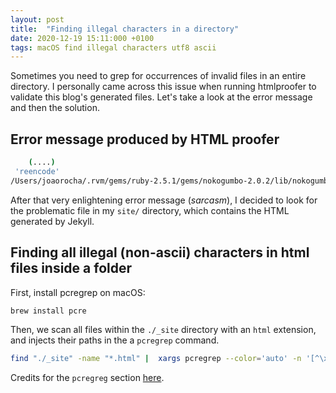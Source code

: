 ```yaml
---
layout: post
title:  "Finding illegal characters in a directory"
date: 2020-12-19 15:11:000 +0100
tags: macOS find illegal characters utf8 ascii
---
```


Sometimes you need to grep for occurrences of invalid files in an entire directory. I personally came across this issue when running htmlproofer to validate this blog's generated files. Let's take a look at the error message and then the solution.

## Error message produced by HTML proofer

```bash
	(....)
 'reencode'
/Users/joaorocha/.rvm/gems/ruby-2.5.1/gems/nokogumbo-2.0.2/lib/nokogumbo/html5.rb:164:in 'encode': "\xC3" on US-ASCII (Encoding::InvalidByteSequenceError)
```

After that very enlightening error message (*sarcasm*), I decided to look for the problematic file in my `site/` directory, which contains the HTML generated by Jekyll.

## Finding all illegal (non-ascii) characters in html files inside a folder

First, install pcregrep on macOS:

```bash
brew install pcre
```

Then, we scan all files within the `./_site` directory with an `html` extension, and injects their paths in the a `pcregrep` command.

```bash
find "./_site" -name "*.html" |  xargs pcregrep --color='auto' -n '[^\x00-\x7F]' {}
```

Credits for the `pcregreg` section [here](https://stackoverflow.com/questions/3001177/how-do-i-grep-for-all-non-ascii-characters).
